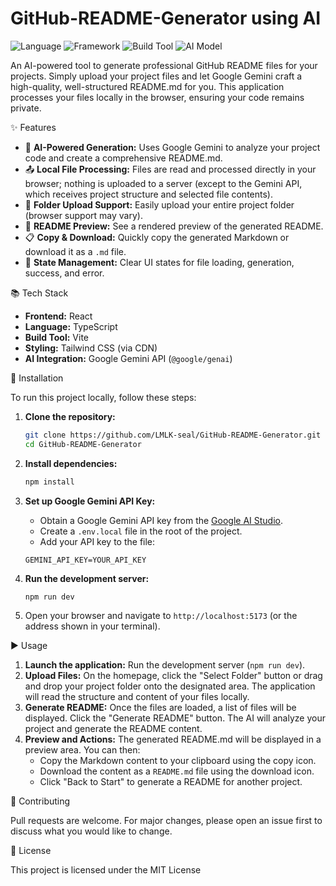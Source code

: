 # GitHub-README-Generator using AI

![Language](https://img.shields.io/badge/language-TypeScript-blue?style=flat-square)
![Framework](https://img.shields.io/badge/framework-React-61DAFB?style=flat-square)
![Build Tool](https://img.shields.io/badge/build%20tool-Vite-yellow?style=flat-square)
![AI Model](https://img.shields.io/badge/AI%20Model-Google%20Gemini-blueviolet?style=flat-square)

An AI-powered tool to generate professional GitHub README files for your projects. Simply upload your project files and let Google Gemini craft a high-quality, well-structured README.md for you. This application processes your files locally in the browser, ensuring your code remains private.

✨ Features

*   📝 **AI-Powered Generation:** Uses Google Gemini to analyze your project code and create a comprehensive README.md.
*   📤 **Local File Processing:** Files are read and processed directly in your browser; nothing is uploaded to a server (except to the Gemini API, which receives project structure and selected file contents).
*   📁 **Folder Upload Support:** Easily upload your entire project folder (browser support may vary).
*   👀 **README Preview:** See a rendered preview of the generated README.
*   📋 **Copy & Download:** Quickly copy the generated Markdown or download it as a `.md` file.
*   🔄 **State Management:** Clear UI states for file loading, generation, success, and error.

📚 Tech Stack

*   **Frontend:** React
*   **Language:** TypeScript
*   **Build Tool:** Vite
*   **Styling:** Tailwind CSS (via CDN)
*   **AI Integration:** Google Gemini API (`@google/genai`)

🚀 Installation

To run this project locally, follow these steps:

1.  **Clone the repository:**

    ```bash
    git clone https://github.com/LMLK-seal/GitHub-README-Generator.git
    cd GitHub-README-Generator
    ```

2.  **Install dependencies:**

    ```bash
    npm install
    ```

3.  **Set up Google Gemini API Key:**
    *   Obtain a Google Gemini API key from the [Google AI Studio](https://aistudio.google.com/).
    *   Create a `.env.local` file in the root of the project.
    *   Add your API key to the file:

    ```dotenv
    GEMINI_API_KEY=YOUR_API_KEY
    ```

4.  **Run the development server:**

    ```bash
    npm run dev
    ```

5.  Open your browser and navigate to `http://localhost:5173` (or the address shown in your terminal).

▶️ Usage

1.  **Launch the application:** Run the development server (`npm run dev`).
2.  **Upload Files:** On the homepage, click the "Select Folder" button or drag and drop your project folder onto the designated area. The application will read the structure and content of your files locally.
3.  **Generate README:** Once the files are loaded, a list of files will be displayed. Click the "Generate README" button. The AI will analyze your project and generate the README content.
4.  **Preview and Actions:** The generated README.md will be displayed in a preview area. You can then:
    *   Copy the Markdown content to your clipboard using the copy icon.
    *   Download the content as a `README.md` file using the download icon.
    *   Click "Back to Start" to generate a README for another project.

🤝 Contributing

Pull requests are welcome. For major changes, please open an issue first to discuss what you would like to change.

📝 License

This project is licensed under the MIT License